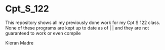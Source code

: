 # Cpt_S_122

This repository shows all my previously done work for my Cpt S 122 class. 
None of these programs are kept up to date as of |   | and they are not guaranteed to work or even compile

Kieran Madre
